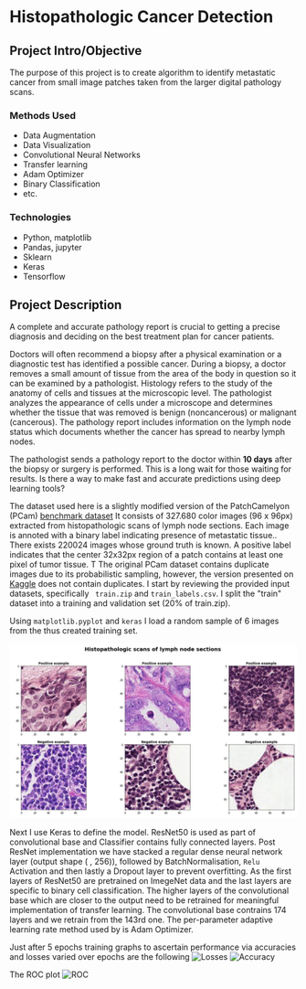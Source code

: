 
# Histopathologic Cancer Detection 



## Project Intro/Objective
The purpose of this project is to create algorithm to identify metastatic cancer from small image patches taken from the larger digital pathology scans. 


### Methods Used
* Data Augmentation
* Data Visualization
* Convolutional Neural Networks
* Transfer learning
* Adam Optimizer
* Binary Classification
* etc.

### Technologies
* Python, matplotlib
* Pandas, jupyter
* Sklearn
* Keras
* Tensorflow

## Project Description
A complete and accurate pathology report is crucial to getting a precise diagnosis and deciding on the best treatment plan for cancer patients. 

Doctors will often recommend a biopsy after a physical examination or a diagnostic test has identified a possible cancer.
During a biopsy, a doctor removes a small amount of tissue from the area of the body in question so it can be examined by a pathologist.
Histology refers to the study of the anatomy of cells and tissues at the microscopic level. The pathologist analyzes the appearance of cells under a microscope
and determines whether the tissue that was removed is benign (noncancerous) or malignant (cancerous). The pathology report includes information on the lymph node
status which documents whether the cancer has spread to nearby lymph nodes. 

The pathologist sends a pathology report to the doctor within **10 days** after the biopsy or surgery is performed. This is a long wait 
for those waiting for results. Is there a way to make fast and accurate predictions using deep learning tools?

The dataset used here is a slightly modified version of the PatchCamelyon (PCam) [benchmark dataset](https://github.com/basveeling/pcam)
It consists of 327.680 color images (96 x 96px) extracted from histopathologic scans of lymph node sections. Each image is annoted with a binary label indicating presence of metastatic tissue.. 
There exists 220024 images whose ground truth is known. A positive label indicates that the center 32x32px region of a patch contains at least one pixel of tumor tissue. T
The original PCam dataset contains duplicate images due to its probabilistic sampling, however, the version presented on [Kaggle](https://www.kaggle.com/c/histopathologic-cancer-detection/data) does not contain duplicates. 
I start by reviewing the provided input datasets, specifically ``` train.zip``` and ```train_labels.csv```. I split the "train" dataset
into a training and validation set (20% of train.zip). 

Using ```matplotlib.pyplot``` and ```keras``` I load a random sample of 6 images from the thus created training set. 

![Histopathologic scans of lymph node sections](training_set_pos_neg_6.png)


Next I use Keras to define the model. ResNet50 is used as part of convolutional base and Classifier contains fully connected layers.  Post ResNet implementation we have stacked a regular dense neural network layer (output shape ( , 256)), followed by BatchNormalisation,  ```Relu``` Activation and then lastly a Dropout layer to prevent overfitting. 
As the first layers of ResNet50 are pretrained on ImegeNet data and the last layers are specific to binary cell classification. The higher layers of the convolutional base which are closer to the output need to be retrained for meaningful implementation of transfer learning. The convolutional base contrains 174 layers and we retrain from the 143rd one. The per-parameter adaptive learning rate method used by is Adam Optimizer.  

Just after 5 epochs training graphs to ascertain performance via accuracies and losses varied over epochs are the following 
![Losses]('notebooks/training.png')
![Accuracy]('notebooks/validation.png')

The ROC plot 
![ROC]('notebooks/ROC_PLOT.png')


